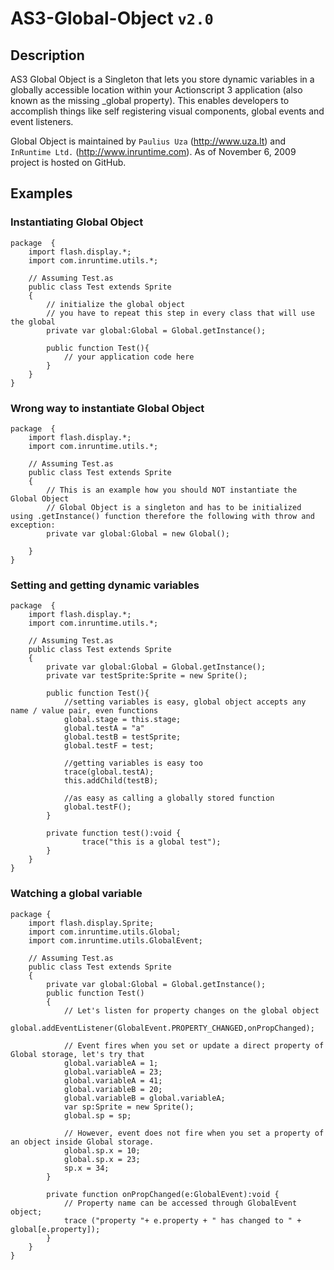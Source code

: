 # AS3-Global-Object `v2.0`

## Description

AS3 Global Object is a Singleton that lets you store dynamic variables in a globally accessible location within your Actionscript 3 application (also known as the missing _global property). This enables developers to accomplish things like self registering visual components, global events and event listeners.

Global Object is maintained by `Paulius Uza` (http://www.uza.lt) and `InRuntime Ltd.` (http://www.inruntime.com). As of November 6, 2009 project is hosted on GitHub.

## Examples

### Instantiating Global Object

	package  {
		import flash.display.*;
		import com.inruntime.utils.*;
	
		// Assuming Test.as
		public class Test extends Sprite 
		{
 			// initialize the global object
			// you have to repeat this step in every class that will use the global
			private var global:Global = Global.getInstance();
			
			public function Test(){
			 	// your application code here
			}
		}
	}
	
### Wrong way to instantiate Global Object

	package  {
		import flash.display.*;
		import com.inruntime.utils.*;
	
		// Assuming Test.as
		public class Test extends Sprite 
		{
 			// This is an example how you should NOT instantiate the Global Object
			// Global Object is a singleton and has to be initialized using .getInstance() function therefore the following with throw and exception:
			private var global:Global = new Global();
			
		}
	}
	
### Setting and getting dynamic variables

	package  {
		import flash.display.*;
		import com.inruntime.utils.*;
		
		// Assuming Test.as
		public class Test extends Sprite
		{
			private var global:Global = Global.getInstance();
			private var testSprite:Sprite = new Sprite();
			
			public function Test(){
				//setting variables is easy, global object accepts any name / value pair, even functions
				global.stage = this.stage;
				global.testA = "a"
				global.testB = testSprite;
				global.testF = test;
				
				//getting variables is easy too
				trace(global.testA);
				this.addChild(testB);
				
				//as easy as calling a globally stored function
				global.testF();
			}
			
			private function test():void {
					trace("this is a global test");
			}
		}
	}
	
### Watching a global variable

	package {
		import flash.display.Sprite;
		import com.inruntime.utils.Global;
		import com.inruntime.utils.GlobalEvent;
		
		// Assuming Test.as
		public class Test extends Sprite 
		{
			private var global:Global = Global.getInstance();
			public function Test()
			{
				// Let's listen for property changes on the global object
				global.addEventListener(GlobalEvent.PROPERTY_CHANGED,onPropChanged);
				
				// Event fires when you set or update a direct property of Global storage, let's try that
				global.variableA = 1;
				global.variableA = 23;
				global.variableA = 41;
				global.variableB = 20;
				global.variableB = global.variableA;
				var sp:Sprite = new Sprite();
				global.sp = sp;
				
				// However, event does not fire when you set a property of an object inside Global storage.
				global.sp.x = 10;
				global.sp.x = 23;
				sp.x = 34;
			}
			
			private function onPropChanged(e:GlobalEvent):void {
				// Property name can be accessed through GlobalEvent object;
				trace ("property "+ e.property + " has changed to " + global[e.property]);
			}
		}
	}